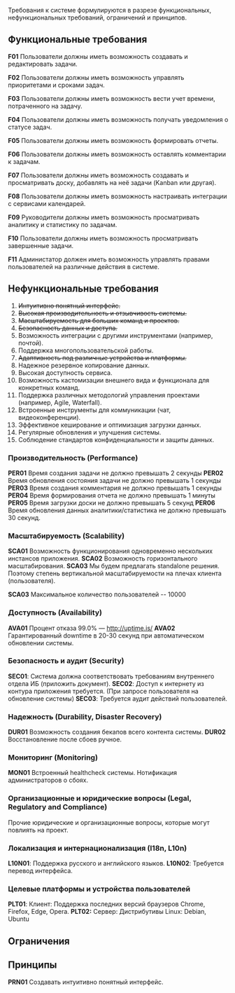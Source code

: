 Требования к системе формулируются в разрезе функциональных, нефункциональных требований, ограничений и принципов.

## Функциональные требования

**F01** Пользователи должны иметь возможность создавать и редактировать задачи.

**F02** Пользователи должны иметь возможность управлять приоритетами и сроками задач.

**F03** Пользователи должны иметь возможность вести учет времени, потраченного на задачу.

**F04** Пользователи должны иметь возможность получать уведомления о статусе задач.

**F05** Пользователи должны иметь возможность формировать отчеты.

**F06** Пользователи должны иметь возможность оставлять комментарии к задачам.

**F07** Пользователи должны иметь возможность создавать и просматривать доску, добавлять на неё задачи (Kanban или другая).

**F08** Пользователи должны иметь возможность настраивать интеграции с сервисами календарей.

**F09** Руководители должны иметь возможность просматривать аналитику и статистику по задачам.

**F10** Пользователи должны иметь возможность просматривать завершенные задачи.

**F11** Администатор должен иметь возможность управлять правами пользователей на различные действия в системе.

## Нефункциональные требования

1. ~~Интуитивно понятный интерфейс.~~
2. ~~Высокая производительность и отзывчивость системы.~~
3. ~~Масштабируемость для больших команд и проектов.~~
4. ~~Безопасность данных и доступа.~~
5. Возможность интеграции с другими инструментами (например, почтой).
6. Поддержка многопользовательской работы.
7. ~~Адаптивность под различные устройства и платформы.~~
8. Надежное резервное копирование данных.
9. Высокая доступность сервиса.
10. Возможность кастомизации внешнего вида и функционала для конкретных команд.
11. Поддержка различных методологий управления проектами (например, Agile, Waterfall).
12. Встроенные инструменты для коммуникации (чат, видеоконференции).
13. Эффективное кеширование и оптимизация загрузки данных.
14. Регулярные обновления и улучшения системы.
15. Соблюдение стандартов конфиденциальности и защиты данных.

### Производительность (Performance)

**PER01** Время создания задачи не должно превышать 2 секунды
**PER02** Время обновления состояния задачи не должно превышать 1 секунды
**PER03** Время создания комментария не должно превышать 1 секунды
**PER04** Время формирования отчета не должно превышать 1 минуты
**PER05** Время загрузки доски не должно превышать 5 секунд
**PER06** Время обновления данных аналитики/статистика не должно превышать 30 секунд.

### Масштабируемость (Scalability)

**SCA01** Возможность функционирования одновременно нескольких инстансов приложения.
**SCA02** Возможность горизонтального масштабирования.
**SCA03** Мы будем предлагать standalone решения. Поэтому степень вертикальной масштабируемости на плечах клиента (пользователя).

**SCA03** Максимальное количество пользователей -- 10000

### Доступность (Availability)

**AVA01** Процент отказа 99.0% — http://uptime.is/
**AVA02** Гарантированный downtime в 20-30 секунд при автоматическом обновлении системы.

### Безопасность и аудит (Security)

**SEC01**: Система должна соответствовать требованиям внутреннего отдела ИБ (приложить документ).
**SEC02**: Доступ к интернету из контура приложения требуется. (При запросе пользователя на обновление системы)
**SEC03**: Требуется аудит действий пользователей.

### Надежность (Durability, Disaster Recovery)

**DUR01** Возможность создания бекапов всего контента системы.
**DUR02** Восстановление после сбоев ручное.

### Мониторинг (Monitoring)

**MON01** Встроенный healthcheck системы. Нотификация администраторов о сбоях.
### Организационные и юридические вопросы (Legal, Regulatory and Compliance)

Прочие юридические и организационные вопросы, которые могут повлиять на проект.

### Локализация и интернационализация (I18n, L10n)

**L10N01**: Поддержка русского и английского языков.
**L10N02**: Требуется перевод интерфейса.

### Целевые платформы и устройства пользователей

**PLT01**: Клиент: Поддержка последних версий браузеров Chrome, Firefox, Edge, Opera.
**PLT02:** Сервер: Дистрибутивы Linux: Debian, Ubuntu
## Ограничения


## Принципы
 
**PRN01** Создавать интуитивно понятный интерфейс.
